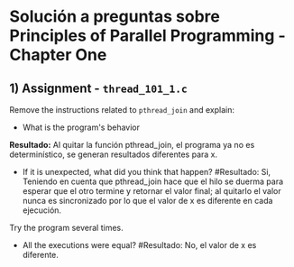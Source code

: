 # Solución a preguntas sobre Principles of Parallel Programming - Chapter One

## 1) Assignment - `thread_101_1.c`

Remove the instructions related to `pthread_join` and explain:

- What is the program's behavior

**Resultado:**
Al quitar la función pthread_join, el programa ya no es determinístico, se generan resultados diferentes para x.

- If it is unexpected, what did you think that happen?
#Resultado:
Si, Teniendo en cuenta que pthread_join hace que el hilo se duerma para esperar que el otro termine y retornar el valor final; al quitarlo el valor nunca es sincronizado por lo que el valor de x es diferente en cada ejecución.

Try the program several times.

- All the executions were equal?
#Resultado:
No, el valor de x es diferente.

